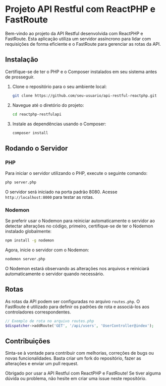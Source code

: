 # Projeto API Restful com ReactPHP e FastRoute

Bem-vindo ao projeto da API Restful desenvolvida com ReactPHP e FastRoute. Esta aplicação utiliza um servidor assíncrono para lidar com requisições de forma eficiente e o FastRoute para gerenciar as rotas da API.

## Instalação

Certifique-se de ter o PHP e o Composer instalados em seu sistema antes de prosseguir.

1. Clone o repositório para o seu ambiente local:

    ```bash
    git clone https://github.com/seu-usuario/api-restful-reactphp.git
    ```

2. Navegue até o diretório do projeto:

    ```bash
    cd reactphp-restfulapi
    ```

3. Instale as dependências usando o Composer:

    ```bash
    composer install
    ```

## Rodando o Servidor

### PHP

Para iniciar o servidor utilizando o PHP, execute o seguinte comando:

```bash
php server.php
```

O servidor será iniciado na porta padrão 8080. Acesse `http://localhost:8000` para testar as rotas.

### Nodemon

Se preferir usar o Nodemon para reiniciar automaticamente o servidor ao detectar alterações no código, primeiro, certifique-se de ter o Nodemon instalado globalmente:

```bash
npm install -g nodemon
```

Agora, inicie o servidor com o Nodemon:

```bash
nodemon server.php
```

O Nodemon estará observando as alterações nos arquivos e reiniciará automaticamente o servidor quando necessário.

## Rotas

As rotas da API podem ser configuradas no arquivo `routes.php`. O FastRoute é utilizado para definir os padrões de rota e associá-los aos controladores correspondentes.

```php
// Exemplo de rota no arquivo routes.php
$dispatcher->addRoute('GET', '/api/users', 'UserController@index');
```

## Contribuições

Sinta-se à vontade para contribuir com melhorias, correções de bugs ou novas funcionalidades. Basta criar um fork do repositório, fazer as alterações e enviar um pull request.

Obrigado por usar a API Restful com ReactPHP e FastRoute! Se tiver alguma dúvida ou problema, não hesite em criar uma issue neste repositório.

